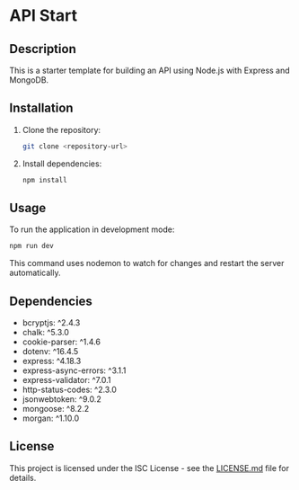 # API Start

## Description

This is a starter template for building an API using Node.js with Express and MongoDB.

## Installation

1. Clone the repository:

    ```bash
    git clone <repository-url>
    ```

2. Install dependencies:

    ```bash
    npm install
    ```

## Usage

To run the application in development mode:

```bash
npm run dev
```

This command uses nodemon to watch for changes and restart the server automatically.

## Dependencies

-   bcryptjs: ^2.4.3
-   chalk: ^5.3.0
-   cookie-parser: ^1.4.6
-   dotenv: ^16.4.5
-   express: ^4.18.3
-   express-async-errors: ^3.1.1
-   express-validator: ^7.0.1
-   http-status-codes: ^2.3.0
-   jsonwebtoken: ^9.0.2
-   mongoose: ^8.2.2
-   morgan: ^1.10.0

## License

This project is licensed under the ISC License - see the [LICENSE.md](LICENSE.md) file for details.
